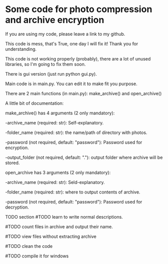 # Some code for photo compression and archive encryption
If you are using my code, please leave a link to my github.

This code is mess, that's True, one day I will fix it! Thank you for understanding.

This code is not working properly (probably), there are a lot of unused libraries, so I'm going to fix them soon.

There is gui version (just run python gui.py).

Main code is in main.py. You can edit it to make fit you purpose.

There are 2 main functions (in main.py): make_archive() and open_archive()

A little bit of documentation: 

make_archive() has 4 arguments (2 only mandatory):

-archive_name (required: str): Self-explanatory.

-folder_name (required: str): the name/path of directory with photos.

-password (not required, default: "password"): Password used for encryption.

-output_folder (not required, default: "."): output folder where archive will be stored.


open_archive has 3 arguments (2 only mandatory):

-archive_name (required: str): Seld-explanatory.

-folder_name (required: str): where to output contents of archive.

-password (not required, default: "password"): Password used for decryption.







TODO section
#TODO learn to write normal descriptions.

#TODO count files in archive and output their name.

#TODO view files without extracting archive

#TODO clean the code

#TODO compile it for windows

